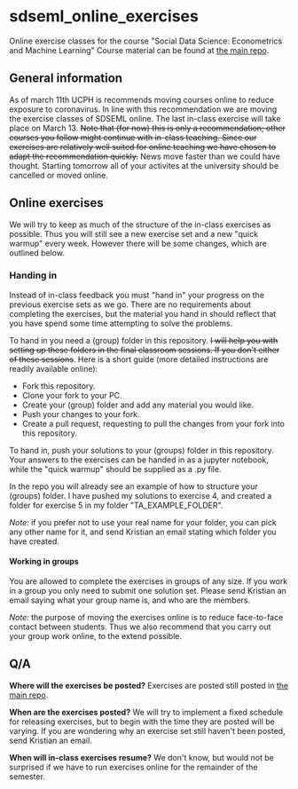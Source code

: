 # sdseml_online_exercises
Online exercise classes for the course "Social Data Science: Econometrics and Machine Learning"
Course material can be found at [the main repo](https://github.com/abjer/sds_eml_2020/blob/master/README.md).

## General information
As of march 11th UCPH is recommends moving courses online to reduce exposure to coronavirus. In line with this recommendation we are moving the exercise classes of SDSEML online. The last in-class exercise will take place on March 13. ~~Note that (for now) this is only a recommendation; other courses you follow might continue with in-class teaching. Since our exercises are relatively well suited for online teaching we have chosen to adapt the recommendation quickly.~~ News move faster than we could have thought. Starting tomorrow all of your activites at the university should be cancelled or moved online.

## Online exercises
We will try to keep as much of the structure of the in-class exercises as possible. Thus you will still see a new exercise set and a new "quick warmup" every week. However there will be some changes, which are outlined below.

### Handing in
Instead of in-class feedback you must "hand in" your progress on the previous exercise sets as we go. There are no requirements about completing the exercises, but the material you hand in should reflect that you have spend some time attempting to solve the problems. 

To hand in you need a (group) folder in this repository. ~~I will help you with setting up these folders in the final classroom sessions. If you don't either of these sessions~~. Here is a short guide (more detailed instructions are readily available online):
  * Fork this repository.
  * Clone your fork to your PC.
  * Create your (group) folder and add any material you would like.
  * Push your changes to your fork.
  * Create a pull request, requesting to pull the changes from your fork into this repository.
 
To hand in, push your solutions to your (groups) folder in this repository. Your answers to the exercises can be handed in as a jupyter notebook, while the "quick warmup" should be supplied as a .py file. 

In the repo you will already see an example of how to structure your (groups) folder. I have pushed my solutions to exercise 4, and created a folder for exercise 5 in my folder "TA_EXAMPLE_FOLDER".

_Note:_ if you prefer not to use your real name for your folder, you can pick any other name for it, and send Kristian an email stating which folder you have created.

#### Working in groups
You are allowed to complete the exercises in groups of any size. If you work in a group you only need to submit one solution set. Please send Kristian an email saying what your group name is, and who are the members.

_Note:_ the purpose of moving the exercises online is to reduce face-to-face contact between students. Thus we also recommend that you carry out your group work online, to the extend possible.


## Q/A
**Where will the exercises be posted?**
Exercises are posted still posted in [the main repo](https://github.com/abjer/sds_eml_2020/blob/master/README.md). 

**When are the exercises posted?**
We will try to implement a fixed schedule for releasing exercises, but to begin with the time they are posted will be varying. If you are wondering why an exercise set still haven't been posted, send Kristian an email.

**When will in-class exercises resume?** We don't know, but would not be surprised if we have to run exercises online for the remainder of the semester.


